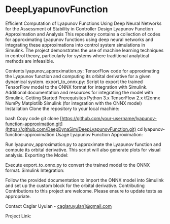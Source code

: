 # DeepLyapunovFunction
Efficient Computation of Lyapunov Functions Using Deep Neural Networks for the Assessment of Stability in Controller Design
Lyapunov Function Approximation and Analysis
This repository contains a collection of codes for approximating Lyapunov functions using deep neural networks and integrating these approximations into control system simulations in Simulink. The project demonstrates the use of machine learning techniques in control theory, particularly for systems where traditional analytical methods are infeasible.

Contents
lyapunov_approximation.py: TensorFlow code for approximating the Lyapunov function and computing its orbital derivative for a given dynamical system.
export_to_onnx.py: Script to export the trained TensorFlow model to the ONNX format for integration with Simulink.
Additional documentation and resources for integrating the model with Simulink.
Getting Started
Prerequisites
Python 3.x
TensorFlow 2.x
tf2onnx
NumPy
Matplotlib
Simulink (for integration with the ONNX model)
Installation
Clone the repository to your local machine:

bash
Copy code
git clone [https://github.com/your-username/lyapunov-function-approximation.git](https://github.com/DeepDynaSim/DeepLyapunovFunction.git)
cd lyapunov-function-approximation
Usage
Lyapunov Function Approximation:

Run lyapunov_approximation.py to approximate the Lyapunov function and compute its orbital derivative.
This script will also generate plots for visual analysis.
Exporting the Model:

Execute export_to_onnx.py to convert the trained model to the ONNX format.
Simulink Integration:

Follow the provided documentation to import the ONNX model into Simulink and set up the custom block for the orbital derivative.
Contributing
Contributions to this project are welcome. Please ensure to update tests as appropriate.

Contact
Caglar Uyulan - caglaruyulan1@gmail.com

Project Link: 
